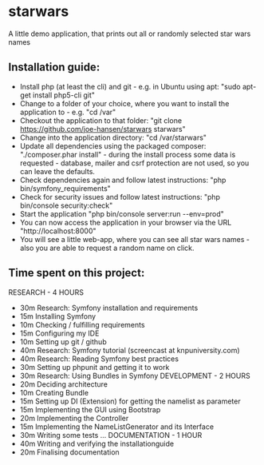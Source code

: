 starwars
========
A little demo application, that prints out all or randomly selected star wars names

Installation guide:
-------------------
- Install php (at least the cli) and git - e.g. in Ubuntu using apt: "sudo apt-get install php5-cli git"
- Change to a folder of your choice, where you want to install the application to - e.g. "cd /var"
- Checkout the application to that folder: "git clone https://github.com/joe-hansen/starwars starwars"
- Change into the application directory: "cd /var/starwars"
- Update all dependencies using the packaged composer: "./composer.phar install" - during the install process some data is requested - database, mailer and csrf protection are not used, so you can leave the defaults.
- Check dependencies again and follow latest instructions: "php bin/symfony_requirements"
- Check for security issues and follow latest instructions: "php bin/console security:check"
- Start the application "php bin/console server:run --env=prod"
- You can now access the application in your browser via the URL "http://localhost:8000"
- You will see a little web-app, where you can see all star wars names - also you are able to request a random name on click.

Time spent on this project:
---------------------------
RESEARCH - 4 HOURS
- 30m Research: Symfony installation and requirements
- 15m Installing Symfony
- 10m Checking / fulfilling requirements
- 15m Configuring my IDE
- 10m Setting up git / github
- 40m Research: Symfony tutorial (screencast at knpuniversity.com)
- 40m Research: Reading Symfony best practices
- 30m Setting up phpunit and getting it to work
- 30m Research: Using Bundles in Symfony
DEVELOPMENT - 2 HOURS
- 20m Deciding architecture
- 10m Creating Bundle
- 15m Setting up DI (Extension) for getting the namelist as parameter
- 15m Implementing the GUI using Bootstrap
- 20m Implementing the Controller
- 15m Implementing the NameListGenerator and its Interface
- 30m Writing some tests ...
DOCUMENTATION - 1 HOUR
- 40m Writing and verifying the installationguide
- 20m Finalising documentation

